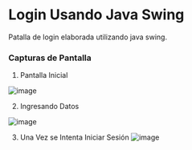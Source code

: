 # Login Usando Java Swing
Patalla de login elaborada utilizando java swing.

### Capturas de Pantalla
1. Pantalla Inicial

![image](https://user-images.githubusercontent.com/77177517/183306773-5d56d93b-bbd4-4bb4-8ce3-9344ba1e2697.png)

2. Ingresando Datos

![image](https://user-images.githubusercontent.com/77177517/183306795-94620dc3-5598-4e2a-9505-89c5a3886be9.png)

3. Una Vez se Intenta Iniciar Sesión
![image](https://user-images.githubusercontent.com/77177517/183306838-eb2a472a-294d-4f54-90c5-5f5425503b53.png)
